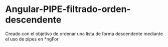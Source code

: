 # Angular-PIPE-filtrado-orden-descendente
Creado con el objetivo de ordenar una lista de forma descendente mediante el uso de pipes en *ngFor
